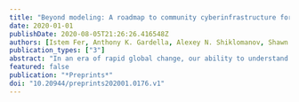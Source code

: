```yaml
---
title: "Beyond modeling: A roadmap to community cyberinfrastructure for ecological data-model integration"
date: 2020-01-01
publishDate: 2020-08-05T21:26:26.416548Z
authors: [Istem Fer, Anthony K. Gardella, Alexey N. Shiklomanov, Shawn P. Serbin, Martin G. De Kauwe, Ann Raiho, Miriam R. Johnston, Ankur Desai, Toni Viskari, Tristan Quaife, David S. LeBauer, Elizabeth M. Cowdery, Rob Kooper, Joshua B. Fisher, Benjamin Poulter, Matthew J. Duveneck, Forrest M. Hoffman, William Parton, Joshua Mantooth, Eleanor E. Campbell, Katherine D. Haynes, Kevin Schaefer, Kevin R. Wilcox, Michael C. Dietze]
publication_types: ["3"]
abstract: "In an era of rapid global change, our ability to understand and predict Earth's natural systems is lagging behind our ability to monitor and measure changes in the biosphere. Bottlenecks in our ability to process information have reduced our capacity to fully exploit the growing volume and variety of data. Here, we take a critical look at the information infrastructure that connects modeling and measurement efforts, and propose a roadmap that accelerates production of new knowledge. We propose that community cyberinfrastructure tools can help mend the divisions between empirical research and modeling, and accelerate the pace of discovery. A new era of data-model integration requires investment in accessible, scalable, transparent tools that integrate the expertise of the whole community, not just a clique of ‘modelers’. This roadmap focuses on five key opportunities for community tools: the underlying backbone to community cyberinfrastructure; data ingest; calibration of models to data; model-data benchmarking; and data assimilation and ecological forecasting. This community-driven approach is key to meeting the pressing needs of science and society in the 21st century."
featured: false
publication: "*Preprints*"
doi: "10.20944/preprints202001.0176.v1"
---
```



